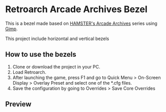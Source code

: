 # Retroarch Arcade Archives Bezel
This is a bezel made based on [HAMSTER's Arcade Archives](http://hamster.co.jp/american_hamster/arcadearchives/) series using [Gimp](https://www.gimp.org/).

This project include horizontal and vertical bezels

## How to use the bezels
 1. Clone or download the project in your PC.
 2. Load Retroarch.
 3. After launching the game, press F1 and go to Quick Menu > On-Screen Display > Overlay Preset and select one of the *.cfg files.
 4. Save the configuration by going to Overrides > Save Core Overrides
## Preview